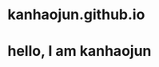 # kanhaojun.github.io
<html>
  <head>
    <meta charset="utf-8">
    <title>你好，GitHub</title>
  </head>
  <body>
    <h1>hello, I am kanhaojun</h1>
  </body>
</html>
